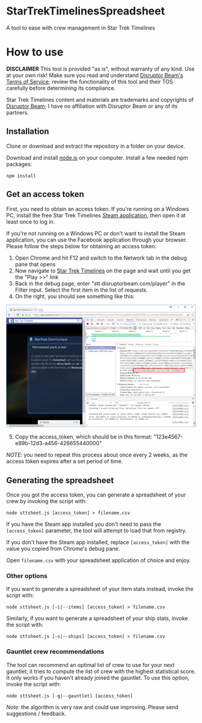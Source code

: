 # StarTrekTimelinesSpreadsheet
A tool to ease with crew management in Star Trek Timelines

# How to use

**DISCLAIMER** This tool is provided "as is", without warranty of any kind. Use at your own risk! Make sure you read and understand [Disruptor Beam's Terms of Service](https://www.disruptorbeam.com/tos/); review the functionality of this tool and their TOS carefully before determining its compliance.

Star Trek Timelines content and materials are trademarks and copyrights of [Disruptor Beam](https://www.disruptorbeam.com/games/star-trek-timelines/); I have no affiliation with Disruptor Beam or any of its partners.

## Installation
Clone or download and extract the repository in a folder on your device.

Download and install [node.js](https://nodejs.org/) on your computer.
Install a few needed npm packages:
```
npm install
```

## Get an access token
First, you need to obtain an access token. If you're running on a Windows PC, install the free Star Trek Timelines [Steam application](http://store.steampowered.com/app/600750/Star_Trek_Timelines/), then open it at least once to log in.

If you're not running on a Windows PC or don't want to install the Steam application, you can use the Facebook application through your browser. Please follow the steps below for obtaining an access token:

1. Open Chrome and hit F12 and switch to the Network tab in the debug pane that opens
2. Now navigate to [Star Trek Timelines](https://apps.facebook.com/sttimelines) on the page and wait until you get the "Play >>" link
3. Back in the debug page, enter "stt.disruptorbeam.com/player" in the Filter input. Select the first item in the list of requests.
4. On the right, you should see something like this:

![Screenshot](/screenshot.png "Screenshot")

5. Copy the access_token, which should be in this format: "123e4567-e89b-12d3-a456-426655440000"

*NOTE*: you need to repeat this process about once every 2 weeks, as the access token expires after a set period of time.

## Generating the spreadsheet
Once you got the access token, you can generate a spreadsheet of your crew by invoking the script with:
```
node sttsheet.js [access_token] > filename.csv
```

If you have the Steam app installed you don't need to pass the `[access_token]` parameter, the tool will attempt to load that from registry.

If you don't have the Steam app installed, replace `[access_token]` with the value you copied from Chrome's debug pane.

Open `filename.csv` with your spreadsheet application of choice and enjoy.

### Other options
If you want to generate a spreadsheet of your item stats instead, invoke the script with:
```
node sttsheet.js [-i|--items] [access_token] > filename.csv
```

Similarly, if you want to generate a spreadsheet of your ship stats, invoke the script with:
```
node sttsheet.js [-s|--ships] [access_token] > filename.csv
```

### Gauntlet crew recommendations
The tool can recommend an optimal list of crew to use for your next gauntlet; it tries to compute the list of crew with the highest statistical score. It only works if you haven't already joined the gauntlet. To use this option, invoke the script with:
```
node sttsheet.js [-g|--gauntlet] [access_token]
```
*Note*: the algorithm is very raw and could use improving. Please send suggestions / feedback.
